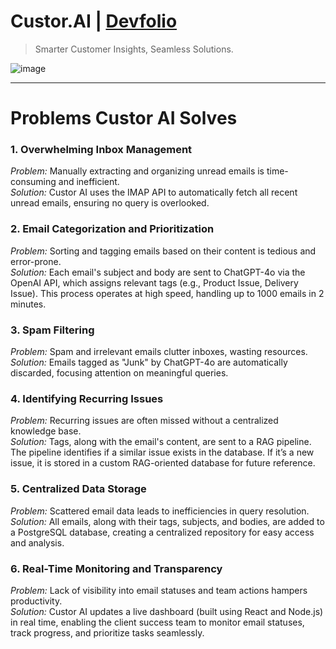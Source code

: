 # Custor.AI | [Devfolio](https://devfolio.co/projects/custor-ai-13b4)
> Smarter Customer Insights, Seamless Solutions.

![image](https://github.com/user-attachments/assets/ba7c7526-6c05-4824-aede-25b8cb2e7cf7)

----

# Problems Custor AI Solves 

### 1. Overwhelming Inbox Management
*Problem:* Manually extracting and organizing unread emails is time-consuming and inefficient.  
*Solution:* Custor AI uses the IMAP API to automatically fetch all recent unread emails, ensuring no query is overlooked.

### 2. Email Categorization and Prioritization
*Problem:* Sorting and tagging emails based on their content is tedious and error-prone.  
*Solution:* Each email's subject and body are sent to ChatGPT-4o via the OpenAI API, which assigns relevant tags (e.g., Product Issue, Delivery Issue). This process operates at high speed, handling up to 1000 emails in 2 minutes.

### 3. Spam Filtering
*Problem:* Spam and irrelevant emails clutter inboxes, wasting resources.  
*Solution:* Emails tagged as "Junk" by ChatGPT-4o are automatically discarded, focusing attention on meaningful queries.

### 4. Identifying Recurring Issues
*Problem:* Recurring issues are often missed without a centralized knowledge base.  
*Solution:* Tags, along with the email's content, are sent to a RAG pipeline. The pipeline identifies if a similar issue exists in the database. If it’s a new issue, it is stored in a custom RAG-oriented database for future reference.

### 5. Centralized Data Storage
*Problem:* Scattered email data leads to inefficiencies in query resolution.  
*Solution:* All emails, along with their tags, subjects, and bodies, are added to a PostgreSQL database, creating a centralized repository for easy access and analysis.

### 6. Real-Time Monitoring and Transparency
*Problem:* Lack of visibility into email statuses and team actions hampers productivity.  
*Solution:* Custor AI updates a live dashboard (built using React and Node.js) in real time, enabling the client success team to monitor email statuses, track progress, and prioritize tasks seamlessly.

